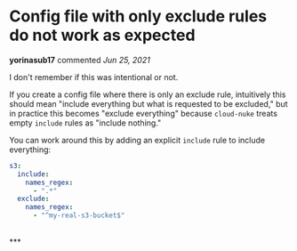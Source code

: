 # Config file with only exclude rules do not work as expected

**yorinasub17** commented *Jun 25, 2021*

I don't remember if this was intentional or not.

If you create a config file where there is only an exclude rule, intuitively this should mean "include everything but what is requested to be excluded," but in practice this becomes "exclude everything" because `cloud-nuke` treats empty `include` rules as "include nothing."

You can work around this by adding an explicit `include` rule to include everything:

```yaml
s3:
  include:
    names_regex:
      - ".*"
  exclude:
    names_regex:
      - "^my-real-s3-bucket$"
```
<br />
***


